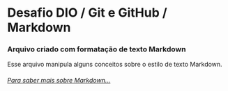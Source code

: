 # Desafio DIO / Git e GitHub / Markdown

### Arquivo criado com formatação de texto Markdown

Esse arquivo manipula alguns conceitos sobre o estilo de texto Markdown.



###### [Para saber mais sobre Markdown...](https://www.markdownguide.org/basic-syntax/)